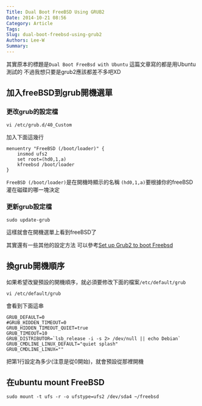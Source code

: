 ```yaml
---
Title: Dual Boot FreeBSD Using GRUB2
Date: 2014-10-21 08:56
Category: Article
Tags: 
Slug: dual-boot-freebsd-using-grub2
Authors: Lee-W
Summary: 
---
```


其實原本的標題是`Dual Boot FreeBsd with Ubuntu`
這篇文章寫的都是用Ubuntu測試的
不過我想只要是grub2應該都差不多吧XD
<!--more-->
## 加入freeBSD到grub開機選單

### 更改grub的設定檔

```shell  
vi /etc/grub.d/40_Custom
```

加入下面這幾行
```
menuentry "FreeBSD (/boot/loader)" {
    insmod ufs2
    set root=(hd0,1,a)
    kfreebsd /boot/loader
}
```

`FreeBSD (/boot/loader)`是在開機時顯示的名稱
`(hd0,1,a)`要根據你的freeBSD灌在磁碟的哪一塊決定

### 更新grub設定檔
```shell
sudo update-grub
```
這樣就會在開機選單上看到freeBSD了

其實還有一些其他的設定方法
可以參考[Set up Grub2 to boot Freebsd](http://unix.stackexchange.com/questions/16886/set-up-grub2-to-boot-freebsd-using-either-ubuntu-tools-or-liveusb-to-find-what-p)


## 換grub開機順序
如果希望改變預設的開機順序，就必須要修改下面的檔案`/etc/default/grub`
```shell
vi /etc/default/grub
```

會看到下面這串
```
GRUB_DEFAULT=0
#GRUB_HIDDEN_TIMEOUT=0
GRUB_HIDDEN_TIMEOUT_QUIET=true
GRUB_TIMEOUT=10
GRUB_DISTRIBUTOR=`lsb_release -i -s 2> /dev/null || echo Debian`
GRUB_CMDLINE_LINUX_DEFAULT="quiet splash"
GRUB_CMDLINE_LINUX=""
```

把第1行設定為多少(注意是從0開始)，就會預設從那裡開機

## 在ubuntu mount FreeBSD

```
sudo mount -t ufs -r -o ufstype=ufs2 /dev/sda4 ~/freebsd
```
